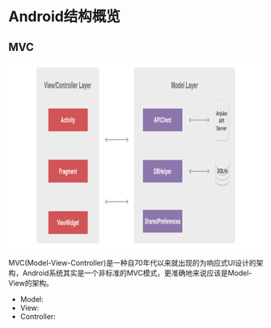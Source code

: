 # Android结构概览

## MVC
<p align="center">
  <img src="https://github.com/chenjishi/TechBlog/blob/master/mvc.png?raw=true" 
  alt="usite" height="369" width="960"/>
</p>

MVC(Model-View-Controller)是一种自70年代以来就出现的为响应式UI设计的架构，Android系统其实是一个非标准的MVC模式，更准确地来说应该是Model-View的架构。

* Model:
* View:
* Controller:


